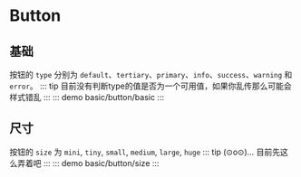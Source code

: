 # Button

## 基础 
按钮的 `type` 分别为 `default`、`tertiary`、`primary`、`info`、`success`、`warning` 和 `error`。
::: tip
目前没有判断type的值是否为一个可用值，如果你乱传那么可能会样式错乱
:::
::: demo 
basic/button/basic
:::



## 尺寸
按钮的 `size` 为 `mini`, `tiny`, `small`, `medium`, `large`, `huge`
::: tip
(⊙o⊙)… 目前先这么弄着吧
:::
::: demo 
basic/button/size
:::

